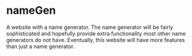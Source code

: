 # nameGen
A website with a name generator. The name generator will be fairly sophisticated and hopefully provide extra functionality most other name generators do not have. Eventually, this website will have more features than just a name generator.
